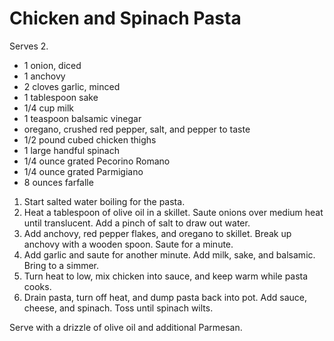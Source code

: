 # Chicken and Spinach Pasta

Serves 2.

- 1 onion, diced
- 1 anchovy
- 2 cloves garlic, minced
- 1 tablespoon sake
- 1/4 cup milk
- 1 teaspoon balsamic vinegar
- oregano, crushed red pepper, salt, and pepper to taste
- 1/2 pound cubed chicken thighs
- 1 large handful spinach
- 1/4 ounce grated Pecorino Romano
- 1/4 ounce grated Parmigiano 
- 8 ounces farfalle

1. Start salted water boiling for the pasta.
2. Heat a tablespoon of olive oil in a skillet. Saute onions over medium heat until translucent. Add a pinch of salt to draw out water.
3. Add anchovy, red pepper flakes, and oregano to skillet. Break up anchovy with a wooden spoon. Saute for a minute.
4. Add garlic and saute for another minute. Add milk, sake, and balsamic. Bring to a simmer.
5. Turn heat to low, mix chicken into sauce, and keep warm while pasta cooks.
6. Drain pasta, turn off heat, and dump pasta back into pot. Add sauce, cheese, and spinach. Toss until spinach wilts.

Serve with a drizzle of olive oil and additional Parmesan.
